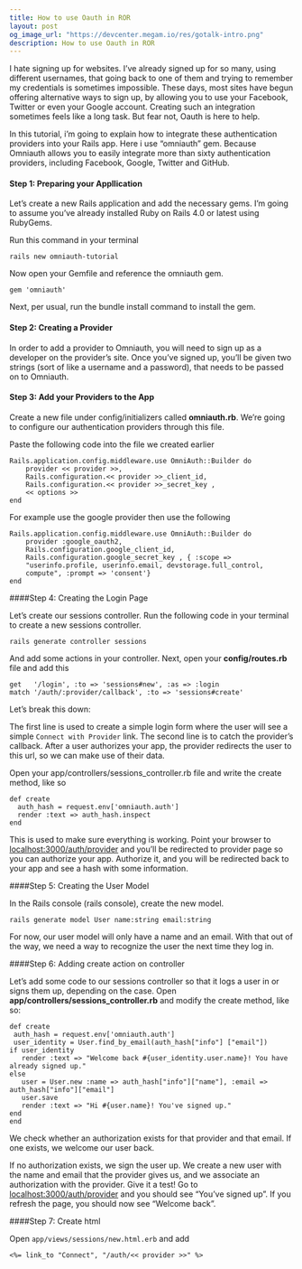 ```yaml
---
title: How to use Oauth in ROR
layout: post
og_image_url: "https://devcenter.megam.io/res/gotalk-intro.png"
description: How to use Oauth in ROR
---
```

I hate signing up for websites. I’ve already signed up for so many, using different usernames, that going back to one of them and trying to remember my credentials is sometimes impossible. These days, most sites have begun offering alternative ways to sign up, by allowing you to use your Facebook, Twitter or even your Google account. Creating such an integration sometimes feels like a long task. But fear not, Oauth is here to help.

In this tutorial, i’m going to explain how to integrate these authentication providers into your Rails app. Here i use “omniauth” gem. Because Omniauth allows you to easily integrate more than sixty authentication providers, including Facebook, Google, Twitter and GitHub.

#### Step 1: Preparing your Appllication

Let’s create a new Rails application and add the necessary gems. I’m going to assume you’ve already installed Ruby on Rails 4.0 or latest using RubyGems.

Run this command in your terminal

`rails new omniauth-tutorial`

Now open your Gemfile and reference the omniauth gem.

`gem 'omniauth'`

Next, per usual, run the bundle install command to install the gem.

#### Step 2: Creating a Provider

In order to add a provider to Omniauth, you will need to sign up as a developer on the provider’s site. Once you’ve signed up, you’ll be given two strings (sort of like a username and a password), that needs to be passed on to Omniauth.

#### Step 3: Add your Providers to the App

Create a new file under config/initializers called **omniauth.rb**. We’re going to configure our authentication providers through this file.

Paste the following code into the file we created earlier

	Rails.application.config.middleware.use OmniAuth::Builder do
 		provider << provider >>,
        Rails.configuration.<< provider >>_client_id,
    	Rails.configuration.<< provider >>_secret_key ,
        << options >>
	end

For example use the google provider then use the following

	Rails.application.config.middleware.use OmniAuth::Builder do
 		provider :google_oauth2,
    	Rails.configuration.google_client_id,
    	Rails.configuration.google_secret_key , { :scope =>
    	"userinfo.profile, userinfo.email, devstorage.full_control,
    	compute", :prompt => 'consent'}
	end

####Step 4: Creating the Login Page

Let’s create our sessions controller. Run the following code in your terminal to create a new sessions controller.

`rails generate controller sessions`

And add some actions in your controller.
Next, open your **config/routes.rb** file and add this

	get   '/login', :to => 'sessions#new', :as => :login
	match '/auth/:provider/callback', :to => 'sessions#create'

Let’s break this down:

The first line is used to create a simple login form where the user will see a simple `Connect with Provider` link.
The second line is to catch the provider’s callback. After a user authorizes your app, the provider redirects the user to this url, so we can make use of their data.

Open your app/controllers/sessions_controller.rb file and write the create method, like so

	def create
      auth_hash = request.env['omniauth.auth']
      render :text => auth_hash.inspect
	end

This is used to make sure everything is working. Point your browser to [localhost:3000/auth/provider](https://) and you’ll be redirected to provider page so you can authorize your app. Authorize it, and you will be redirected back to your app and see a hash with some information.

####Step 5: Creating the User Model

In the Rails console (rails console), create the new model.

`rails generate model User name:string email:string`

 For now, our user model will only have a name and an email. With that out of the way, we need a way to recognize the user the next time they log in.

####Step 6: Adding create action on controller

Let’s add some code to our sessions controller so that it logs a user in or signs them up, depending on the case. Open **app/controllers/sessions_controller.rb** and modify the create method, like so:

	def create
 	 auth_hash = request.env['omniauth.auth']
 	 user_identity = User.find_by_email(auth_hash["info"] ["email"])
 	if user_identity
       render :text => "Welcome back #{user_identity.user.name}! You have already signed up."
 	else
       user = User.new :name => auth_hash["info"]["name"], :email => auth_hash["info"]["email"]
       user.save
       render :text => "Hi #{user.name}! You've signed up."
 	end
	end

We check whether an authorization exists for that provider and that email. If one exists, we welcome our user back.

If no authorization exists, we sign the user up. We create a new user with the name and email that the provider gives us, and we associate an authorization with the provider.
Give it a test! Go to [localhost:3000/auth/provider](https://) and you should see “You’ve signed up”. If you refresh the page, you should now see “Welcome back”.

####Step 7: Create html

Open `app/views/sessions/new.html.erb` and add

	<%= link_to "Connect", "/auth/<< provider >>" %>
